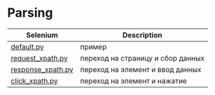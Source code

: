 Parsing
==================
| Selenium                                             | Description                           |
| ---------------------------------------------------- | --------------------------------------|
| [default.py](parsing/default.py)                     | пример                                |
| [request_xpath.py](parsing/request_xpath.py)         | переход на страницу и сбор данных     |
| [response_xpath.py](parsing/response_xpath.py)       | переход на элемент и ввод данных      |
| [click_xpath.py](parsing/click_xpath.py)             | переход на элемент и нажатие          |
